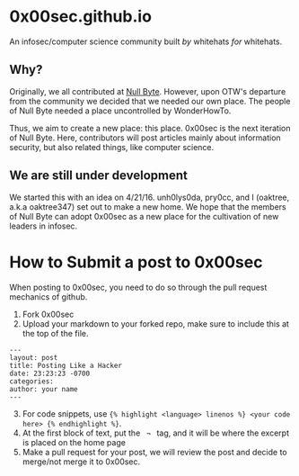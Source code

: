 # 0x00sec.github.io
An infosec/computer science community built <i>by</i> whitehats <i>for</i> whitehats.

## Why?

Originally, we all contributed at <a href="http://null-byte.wonderhowto.com/">Null Byte</a>. However, upon OTW's departure
from the community
we decided that we needed our own place. The people of Null Byte needed a place uncontrolled by WonderHowTo.

Thus, we aim to create a new place: this place. 0x00sec is the next iteration of Null Byte. Here, contributors will post articles
mainly about information security, but also related things, like computer science.

## We are still under development

We started this with an idea on 4/21/16. unh0lys0da, pry0cc, and I (oaktree, a.k.a oaktree347) set out to make a new home.
We hope that the members of Null Byte can adopt 0x00sec as a new place for the cultivation of new leaders in infosec.

# How to Submit a post to 0x00sec
When posting to 0x00sec, you need to do so through the pull request mechanics of github. 

1. Fork 0x00sec
2. Upload your markdown to your forked repo, make sure to include this at the top of the file.

`---` <br>
`layout: post` <br>
`title: Posting Like a Hacker` <br>
`date: 23:23:23 -0700` <br>
`categories:` <br>
`author: your name` <br>
`---` <br>

3. For code snippets, use `{% highlight <language> linenos %} <your code here> {% endhighlight %}`.
4. At the first block of text, put the <code> <!--more-->¬ </code> tag, and it will be where the excerpt is placed on the home page
5. Make a pull request for your post, we will review the post and decide to merge/not merge it to 0x00sec. 
